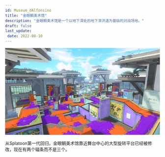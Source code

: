 ```yaml
---
id: Museum_dAlfonsino
title: "金眼鲷美术馆"
description: "金眼鲷美术馆是一个以地下深处的地下泄洪道为基础的对战场地。"
draft: false
last_update:  
 date: 2022-08-10 
---
```


![金眼鲷美术馆](./images/Museum_d'Alfonsino.jpeg)

从Splatoon第一代回归，金眼鲷美术馆靠近舞台中心的大型旋转平台已经被修改，现在有两个辐条而不是三个。